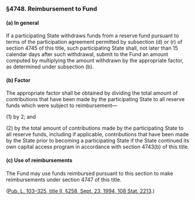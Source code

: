 ### §4748. Reimbursement to Fund ###

[]()

#### (a) In general ####

If a participating State withdraws funds from a reserve fund pursuant to terms of the participation agreement permitted by subsection (d) or (r) of section 4745 of this title, such participating State shall, not later than 15 calendar days after such withdrawal, submit to the Fund an amount computed by multiplying the amount withdrawn by the appropriate factor, as determined under subsection (b).

[]()

#### (b) Factor ####

The appropriate factor shall be obtained by dividing the total amount of contributions that have been made by the participating State to all reserve funds which were subject to reimbursement—

[]()

(1) by 2; and

[]()

(2) by the total amount of contributions made by the participating State to all reserve funds, including if applicable, contributions that have been made by the State prior to becoming a participating State if the State continued its own capital access program in accordance with section 4743(b) of this title.

[]()

#### (c) Use of reimbursements ####

The Fund may use funds reimbursed pursuant to this section to make reimbursements under section 4747 of this title.

([Pub. L. 103–325, title II, §258, Sept. 23, 1994, 108 Stat. 2213](/statviewer.htm?volume=108&page=2213).)